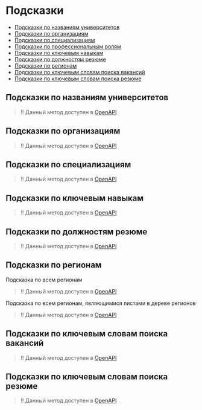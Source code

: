 # Подсказки

* [Подсказки по названиям университетов](#educational_institutions)
* [Подсказки по организациям](#companies)
* [Подсказки по специализациям](#specializations)
* [Подсказки по профессиональным ролям](https://api.hh.ru/openapi/redoc#tag/Podskazki/paths/~1suggests~1professional_roles/get)
* [Подсказки по ключевым навыкам](#key-skills)
* [Подсказки по должностям резюме](#resume-positions)
* [Подсказки по регионам](#areas)
* [Подсказки по ключевым словам поиска вакансий](#vacancy-search-keyword)
* [Подсказки по ключевым словам поиска резюме](#resume-search-keyword)

<a name="educational_institutions"></a>
## Подсказки по названиям университетов
> !! Данный метод доступен в [OpenAPI](https://api.hh.ru/openapi/redoc#tag/Podskazki/paths/~1suggests~1educational_institutions/get)

<a name="companies"></a>
## Подсказки по организациям
> !! Данный метод доступен в [OpenAPI](https://api.hh.ru/openapi/redoc#tag/Podskazki/paths/~1suggests~1companies/get)

<a name="specializations"></a>
## Подсказки по специализациям
> !! Данный метод доступен в [OpenAPI](https://api.hh.ru/openapi/redoc#tag/Podskazki/paths/~1suggests~1fields_of_study/get)

<a name="key-skills"></a>
## Подсказки по ключевым навыкам
> !! Данный метод доступен в [OpenAPI](https://api.hh.ru/openapi/redoc#tag/Podskazki/paths/~1suggests~1skill_set/get)

<a name="resume-positions"></a>
## Подсказки по должностям резюме

> !! Данный метод доступен в [OpenAPI](https://api.hh.ru/openapi/redoc#tag/Podskazki/paths/~1suggests~1positions/get)

<a name="areas"></a>
## Подсказки по регионам

Подсказка по всем регионам
> !! Данный метод доступен в [OpenAPI](https://api.hh.ru/openapi/redoc#tag/Podskazki/paths/~1suggests~1areas/get)

Подсказка по всем регионам, являющимися листами в дереве регионов
> !! Данный метод доступен в [OpenAPI](https://api.hh.ru/openapi/redoc#tag/Podskazki/paths/~1suggests~1area_leaves/get)

<a name="vacancy-search-keyword"></a>
## Подсказки по ключевым словам поиска вакансий
> !! Данный метод доступен в [OpenAPI](https://api.hh.ru/openapi/redoc#tag/Podskazki/paths/~1suggests~1vacancy_search_keyword/get)

<a name="resume-search-keyword"></a>
## Подсказки по ключевым словам поиска резюме
> !! Данный метод доступен в [OpenAPI](https://api.hh.ru/openapi/redoc#tag/Podskazki/paths/~1suggests~1resume_search_keyword/get)
